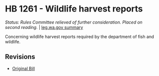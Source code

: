 # HB 1261 - Wildlife harvest reports
*Status: Rules Committee relieved of further consideration.  Placed on second reading.* | [leg.wa.gov summary](https://app.leg.wa.gov/billsummary?BillNumber=1261&Year=2021)

Concerning wildlife harvest reports required by the department of fish and wildlife.

## Revisions
* [Original Bill](1/)